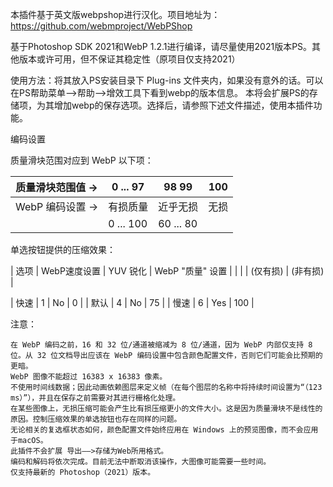 本插件基于英文版webpshop进行汉化。项目地址为：https://github.com/webmproject/WebPShop

基于Photoshop SDK 2021和WebP 1.2.1进行编译，请尽量使用2021版本PS。其他版本或许可用，但不保证其稳定性（原项目仅支持2021）

使用方法：将其放入PS安装目录下 Plug-ins 文件夹内，如果没有意外的话。可以在PS帮助菜单——>帮助——>增效工具下看到webp的版本信息。
本将会扩展PS的存储项，为其增加webp的保存选项。选择后，请参照下述文件描述，使用本插件功能。

编码设置 

质量滑块范围对应到 WebP 以下项：

|       质量滑块范围值     ->  | 0    ...    97 |  98         99   |    100    |
|-----------------------------|----------------|------------------|-----------|
|       WebP 编码设置     ->   |    有损质量    |     近乎无损      |    无损    |
|                             |    0 ... 100   |     60 ... 80    |           |

单选按钮提供的压缩效果：

| 选项 |    WebP速度设置     |   YUV 锐化  |      WebP "质量" 设置     |
|      |                       |   (仅有损)   |           (非有损)         |

| 快速 |          1            |      No     |             0            |
| 默认 |          4            |      No     |            75            |
| 慢速 |          6            |      Yes     |           100            |

注意： 

    在 WebP 编码之前，16 和 32 位/通道被缩减为 8 位/通道，因为 WebP 内部仅支持 8 位。从 32 位文档导出应该在 WebP 编码设置中包含颜色配置文件，否则它们可能会比预期的更暗。
    WebP 图像不能超过 16383 x 16383 像素。
    不使用时间线数据；因此动画依赖图层来定义帧（在每个图层的名称中将持续时间设置为“（123 ms）”），并且在保存之前需要对其进行栅格化处理。
    在某些图像上，无损压缩可能会产生比有损压缩更小的文件大小。这是因为质量滑块不是线性的原因。控制压缩效果的单选按钮也存在同样的问题。
    无论相关的复选框状态如何，颜色配置文件始终应用在 Windows 上的预览图像，而不会应用于macOS。
    此插件不会扩展 导出——>存储为Web所用格式。
    编码和解码将依次完成。目前无法中断取消该操作，大图像可能需要一些时间。
    仅支持最新的 Photoshop（2021）版本。
